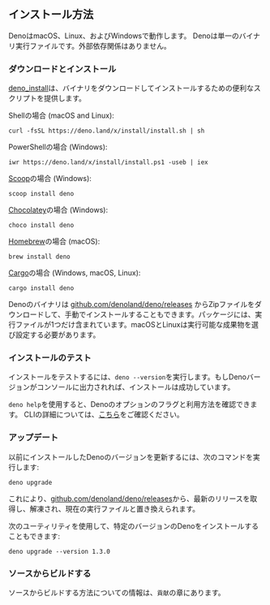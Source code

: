 ## インストール方法

DenoはmacOS、Linux、およびWindowsで動作します。 Denoは単一のバイナリ実行ファイルです。外部依存関係はありません。

### ダウンロードとインストール

[deno_install](https://github.com/denoland/deno_install)は、バイナリをダウンロードしてインストールするための便利なスクリプトを提供します。

Shellの場合 (macOS and Linux):
```shell
curl -fsSL https://deno.land/x/install/install.sh | sh
```

PowerShellの場合 (Windows):
```shell
iwr https://deno.land/x/install/install.ps1 -useb | iex
```

[Scoop](https://scoop.sh/)の場合 (Windows):
```shell
scoop install deno
```

[Chocolatey](https://chocolatey.org/packages/deno)の場合 (Windows):
```shell
choco install deno
```

[Homebrew](https://formulae.brew.sh/formula/deno)の場合 (macOS):
```shell
brew install deno
```

[Cargo](https://crates.io/crates/deno)の場合 (Windows, macOS, Linux):
```shell
cargo install deno
```

Denoのバイナリは
[github.com/denoland/deno/releases](https://github.com/denoland/deno/releases)
からZipファイルをダウンロードして、手動でインストールすることもできます。パッケージには、実行ファイルが1つだけ含まれています。macOSとLinuxは実行可能な成果物を選び設定する必要があります。

### インストールのテスト

インストールをテストするには、`deno --version`を実行します。もしDenoバージョンがコンソールに出力されれば、インストールは成功しています。

`deno help`を使用すると、Denoのオプションのフラグと利用方法を確認できます。
CLIの詳細については、[こちら](./command_line_interface.md)をご確認ください。

### アップデート

以前にインストールしたDenoのバージョンを更新するには、次のコマンドを実行します:
```shell
deno upgrade
```

これにより、[github.com/denoland/deno/releases](https://github.com/denoland/deno/releases)から、最新のリリースを取得し、解凍され、現在の実行ファイルと置き換えられます。

次のユーティリティを使用して、特定のバージョンのDenoをインストールすることもできます:
```shell
deno upgrade --version 1.3.0
```

### ソースからビルドする
ソースからビルドする方法についての情報は、`貢献`の章にあります。
